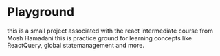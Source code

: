 # Playground

this is a small project associated with the react intermediate course from Mosh Hamadani
this is practice ground for learning concepts like ReactQuery, global statemanagement and more.
